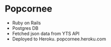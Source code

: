 # Popcornee

* Ruby on Rails
* Postgres DB
* Fetched json data from YTS API
* Deployed to Heroku. popcornee.heroku.com
